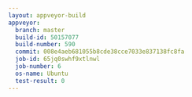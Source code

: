 ```yaml
---
layout: appveyor-build
appveyor:
  branch: master
  build-id: 50157077
  build-number: 590
  commit: 008e4aeb681055b8cde38cce7033e837138fc8fa
  job-id: 65jq0swhf9xtlnwl
  job-number: 6
  os-name: Ubuntu
  test-result: 0
---
```


